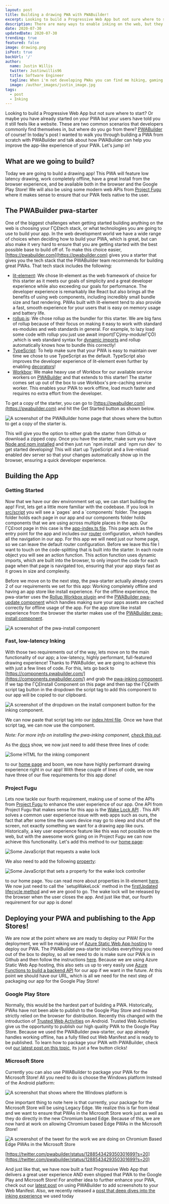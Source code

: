 ```yaml
---
layout: post
title: Building a drawing PWA with PWABuilder!
excerpt: Looking to build a Progressive Web App but not sure where to start?
description: There are many ways to enable inking on the web, but they all involve their challenges to set up. Do you need to support 2D drawing or 3D rendering? How will you minimize rendering latency? How should the drawing respond to browser events like window resizing, tab switching, or zooming? What kinds of input do you want to handle? What do you want to do with a finished drawing?
date: 2020-07-30
updatedDate: 2020-07-30
trending: true
featured: false
image: drawing.png
isPost: true
backUrl: '/'
author:
  name: Justin Willis
  twitter: Justinwillis96
  title: Software Engineer
  tagline: When i'm not developing PWAs you can find me hiking, gaming or playing with my pets!
  image: /author_images/justin_image.jpg
tags:
  - post
  - Inking
---
```


Looking to build a Progressive Web App but not sure where to start? Or maybe you have already started on your PWA but your users have told you it still feels like a website. These are two common scenarios that developers commonly find themselves in, but where do you go from there? [PWABuilder](https://twitter.com/pwabuilder?s=20) of course! In today's post I wanted to walk you through building a PWA from scratch with PWABuilder and talk about how PWABuilder can help you improve the app-like experience of your PWA. Let's jump in!

## What are we going to build?

Today we are going to build a drawing app! This PWA will feature low latency drawing, work completely offline, have a great Install from the browser experience, and be available both in the browser and the Google Play Store! We will also be using some modern web APIs from [Project Fugu](https://docs.google.com/spreadsheets/d/1de0ZYDOcafNXXwMcg4EZhT0346QM-QFvZfoD8ZffHeA/edit#gid=557099940) where it makes sense to ensure that our PWA feels native to the user.

## The PWABuilder pwa-starter

One of the biggest challenges when getting started building anything on the web is choosing your ΓÇ£tech stack, or what technologies you are going to use to build your app. In the web development world we have a wide range of choices when deciding how to build your PWA, which is great, but can also make it very hard to ensure that you are getting started with the best possible base to build off of. To make this choice easier, [https://pwabuilder.com](https://pwabuilder.com) gives you a starter that gives you the tech stack that the PWABuilder team recommends for building great PWAs. That tech stack includes the following:

- [lit-element](https://github.com/Polymer/lit-element)<span aria-hidden="true">:</span> We chose lit-element as the web framework of choice for this starter as it meets our goals of simplicity and a great developer experience while also exceeding our goals for performance. The developer experience is remarkably like React but also brings all the benefits of using web components, including incredibly small bundle size and fast rendering. PWAs built with lit-element tend to also provide a fast, smooth experience for your users that is easy on memory usage and battery life.
- [rollup.js](https://rollupjs.org/)<span aria-hidden="true">:</span> We chose rollup as the bundler for this starter. We are big fans of rollup because of their focus on making it easy to work with standard es-modules and web standards in general. For example, to lazy load some code with rollup you just use await import(ΓÇÿmy-moduleΓÇÖ) ,which is web standard syntax for [dynamic imports](https://developer.mozilla.org/en-US/docs/Web/JavaScript/Reference/Statements/import#Dynamic_Imports) and rollup automatically knows how to bundle this correctly!
- [TypeScript](https://www.typescriptlang.org/index.html)<span aria-hidden="true">:</span> To help make sure that your PWA is easy to maintain over time we chose to use TypeScript as the default. TypeScript also improves the developer experience of lit-element even further by enabling [decorators](https://github.com/Polymer/lit-element#overview)<span aria-hidden="true">!</span>
- [Workbox](https://developers.google.com/web/tools/workbox/)<span aria-hidden="true">:</span> We make heavy use of Workbox for our available service workers on [PWABuilder](https://medium.com/pwabuilder/making-service-workers-easy-13516ae21123) and that extends to this starter! The starter comes set up out of the box to use Workbox's pre-caching service worker. This enables your PWA to work offline, load much faster and requires no extra effort from the developer.

To get a copy of the starter, you can go to [https://pwabuilder.com](https://pwabuilder.com) and hit the Get Started button as shown below.

![A screenshot of the PWABuilder home page that shows where the button to get a copy of the starter is.](https://miro.medium.com/max/1880/1*4GyVnx7rmib46OuOCXz3aw.png)

This will give you the option to either grab the starter from Github or download a zipped copy. Once you have the starter, make sure you have [Node and npm installed](https://github.com/pwa-builder/pwa-starter#prequisites) and then just run \`npm install\` and \`npm run dev\` to get started developing! This will start up TypeScript and a live-reload enabled dev server so that your changes automatically show up in the browser, ensuring a quick developer experience.

## Building the App

### Getting Started

Now that we have our dev environment set up, we can start building the app! First, lets get a little more familiar with the codebase. If you look in [src/script](https://github.com/pwa-builder/pwa-starter/tree/master/src/script) you will see a \`pages\` and a \`components\` folder. The pages folder holds each page in our app and our components folder holds components that we are using across multiple places in the app. Our ΓÇ£root page in this case is the [app-index.ts file](https://github.com/pwa-builder/pwa-starter/blob/master/src/script/pages/app-index.ts)<span aria-hidden="true">.</span> This page acts as the entry point for the app and includes our [router](https://vaadin.github.io/vaadin-router/vaadin-router/demo/#vaadin-router-getting-started-demos) configuration, which handles all the navigation in our app. For this app we will need just our home page, so we can leave the default router configuration. Before we leave this file I want to touch on the code-splitting that is built into the starter. In each route object you will see an action function. This action function uses dynamic imports, which are built into the browser, to only import the code for each page when that page is navigated too, ensuring that your app stays fast as it grows in size and complexity.

Before we move on to the next step, the pwa-starter actually already covers 2 of our requirements we set for this app: Working completely offline and having an app store like install experience. For the offline experience, the pwa-starter uses the [Rollup Workbox plugin](https://gitlab.com/bennyp/rollup-plugin-workbox#README) and the [PWABuilder pwa-update component](https://github.com/pwa-builder/pwa-update#pwa-update) which handles making sure your apps assets are cached correctly for offline usage of the app. For the app store like install experience from the browser the starter makes use of the [PWABuilder pwa-install component](https://components.pwabuilder.com/component/install_pwa)<span aria-hidden="true">.</span>

![A screenshot of the pwa-install component](https://miro.medium.com/max/1258/1*j8WR8edEudyF-JJ4QBv2-Q.png)

### Fast, low-latency Inking

With those two requirements out of the way, lets move on to the main functionality of our app; a low-latency, highly performant, full-featured drawing experience! Thanks to PWABuilder, we are going to achieve this with just a few lines of code. For this, lets go back to [https://components.pwabuilder.com/](https://components.pwabuilder.com/) and grab the [pwa-inking component](https://components.pwabuilder.com/component/inking). If we tap the ΓÇ£Install Component on this page and then tap the ΓÇ£with script tag button in the dropdown the script tag to add this component to our app will be copied to our clipboard.

![A screenshot of the dropdown on the install component button for the inking component.](https://miro.medium.com/max/1406/1*fHhm63SyILYTVjeO47q-LQ.png)

We can now paste that script tag into our [index.html file](https://github.com/pwa-builder/pwa-starter/blob/master/index.html)<span aria-hidden="true">.</span> Once we have that script tag, we can now use the component.

_Note: For more info on installing the pwa-inking component,_ [_check this out_](https://github.com/pwa-builder/pwa-inking#install)<span aria-hidden="true">_._</span>

As the [docs](https://github.com/pwa-builder/pwa-inking#canvas-with-default-toolbar) show, we now just need to add these three lines of code:

![Some HTML for the inking component](https://miro.medium.com/max/1916/1*qJ6pKIbNxNLuQM_gRYoBAA.png)

to our [home page](https://github.com/pwa-builder/pwa-starter/blob/master/src/script/pages/app-home.ts) and boom, we now have highly performant drawing experience right in our app! With these couple of lines of code, we now have three of our five requirements for this app done!

### Project Fugu

Lets now tackle our fourth requirement, making use of some of the APIs from [Project Fugu](https://docs.google.com/spreadsheets/d/1de0ZYDOcafNXXwMcg4EZhT0346QM-QFvZfoD8ZffHeA/edit#gid=557099940) to enhance the user experience of our app. One API from Project Fugu that makes sense for this app is the [Wake Lock API](https://components.pwabuilder.com/demo/wake_lock) . This API solves a common user experience issue with web apps such as ours, the fact that after some time the users device may go to sleep and shut off the screen, not exactly something we want for a drawing app like ours. Historically, a key user experience feature like this was not possible on the web, but with the awesome work going on in Project Fugu we can now achieve this functionality. Let's add this method to our [home page](https://github.com/pwa-builder/pwa-starter/blob/master/src/script/pages/app-home.ts):

![Some JavaScript that requests a wake lock](https://miro.medium.com/max/2584/1*2hBXPB5GRU3_af2x91OyLw.png)

We also need to add the following [property](https://lit-element.polymer-project.org/guide/properties#declare-with-decorators)<span aria-hidden="true">:</span>

![Some JavaScript that sets a property for the wake lock controller](https://miro.medium.com/max/1400/1*xGruBOHgmUHTvlQj2Gn7lQ.png)

to our home page. You can read more about properties in lit-element <a href="https://lit-element.polymer-project.org/guide/properties#declare-with-decorators" aria-label="link to more about properties in lit-element">here</a>. We now just need to call the \`setupWakeLock\` method in the [firstUpdated lifecycle method](https://lit-element.polymer-project.org/guide/lifecycle#firstupdated) and we are good to go. The wake lock will be released by the browser when the user closes the app. And just like that, our fourth requirement for our app is done!

## Deploying your PWA and publishing to the App Stores!

We are now at the point where we are ready to deploy our PWA! For the deployment, we will be making use of [Azure Static Web App hosting](https://azure.microsoft.com/en-us/services/app-service/static/) to deploy our PWA. The PWABuilder pwa-starter includes everything you need out of the box to deploy, so all we need to do is make sure our PWA is in Github and then follow the instructions <a href="https://azure.microsoft.com/en-us/services/app-service/static/" aria-label="link to instructions on how to deploy your PWA">here</a>. Because we are using Azure Static Web App hosting, this also sets us up to very easily use [Azure Functions to build a backend API](https://docs.microsoft.com/en-us/azure/static-web-apps/add-api) for our app if we want in the future. At this point we should have our URL, which is all we need for the next step of packaging our app for the Google Play Store!

### Google Play Store

Normally, this would be the hardest part of building a PWA. Historically, PWAs have not been able to publish to the Google Play Store and instead strictly relied on the browser for distribution. Recently this changed with the introduction of [Trusted Web Activities](https://developers.google.com/web/android/trusted-web-activity) on Android. Trusted Web Activities give us the opportunity to publish our high quality PWA to the Google Play Store. Because we used the PWABuilder pwa-starter, our app already handles working offline, has a fully filled out Web Manifest and is ready to be published. To learn how to package your PWA with PWABuilder, check out [our latest post on this topic](https://medium.com/pwabuilder/microsoft-and-google-team-up-to-make-pwas-better-in-the-play-store-b59710e487?source=friends_link&sk=a633482f2510eba814b1949219c74d6d)<span aria-hidden="true">,</span> its just a few button clicks!

### Microsoft Store

Currently you can also use PWABuilder to package your PWA for the Microsoft Store! All you need to do is choose the Windows platform Instead of the Android platform:

![A screenshot that shows where the Windows platform is](https://miro.medium.com/max/6480/1*8J_dVkSyB8fZGmtjp0-z0Q.png)

One important thing to note here is that currently, your package for the Microsoft Store will be using Legacy Edge. We realize this is far from ideal and we want to ensure that PWAs in the Microsoft Store work just as well as they do directly in the new Chromium based Edge. Because of this, we are now hard at work on allowing Chromium based Edge PWAs in the Microsoft Store!

![A screenshot of the tweet for the work we are doing on Chromium Based Edge PWAs in the Microsoft Store](https://miro.medium.com/max/2410/1*FDXqw35rGMEMgohH1nWitw.png)

[https://twitter.com/pwabuilder/status/1288543429350301699?s=20](https://twitter.com/pwabuilder/status/1288543429350301699?s=20)

And just like that, we have now built a fast Progressive Web App that delivers a great user experience AND even shipped that PWA to the Google Play and Microsoft Store! For another idea to further enhance your PWA, check out our [latest post](https://medium.com/pwabuilder/making-screenshots-easy-on-pwabuilder-5cc25343cfa6?source=friends_link&sk=b0a3411611466d9007617d7b9c625f73) on using PWABuilder to add screenshots to your Web Manifest. Also, we recently released a [post that deep dives into the inking experience](https://medium.com/pwabuilder/pwa-inking-enable-2d-inking-for-the-web-1bd41916b4bc?source=friends_link&sk=a17712de131403ab584f98dab016184e) we used today
